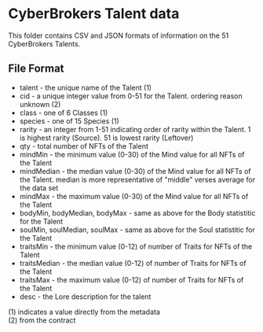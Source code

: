 # CyberBrokers Talent data

This folder contains CSV and JSON formats of information on the 51 CyberBrokers Talents.

## File Format
- talent - the unique name of the Talent (1)
- cid - a unique integer value from 0-51 for the Talent.  ordering reason unknown (2)
- class - one of 6 Classes (1)
- species - one of 15 Species (1)
- rarity - an integer from 1-51 indicating order of rarity within the Talent.  1 is highest rarity (Source).  51 is lowest rarity (Leftover)
- qty - total number of NFTs of the Talent
- mindMin - the minimum value (0-30) of the Mind value for all NFTs of the Talent
- mindMedian - the median value (0-30) of the Mind value for all NFTs of the Talent.  median is more representative of "middle" verses average for the data set
- mindMax - the maximum value (0-30) of the Mind value for all NFTs of the Talent
- bodyMin, bodyMedian, bodyMax - same as above for the Body statistitic for the Talent
- soulMin, soulMedian, soulMax - same as above for the Soul statistitic for the Talent
- traitsMin - the minimum value (0-12) of number of Traits for NFTs of the Talent
- traitsMedian - the median value (0-12) of number of Traits for NFTs of the Talent
- traitsMax - the maximum value (0-12) of number of Traits for NFTs of the Talent
- desc - the Lore description for the talent

(1) indicates a value directly from the metadata  
(2) from the contract  
